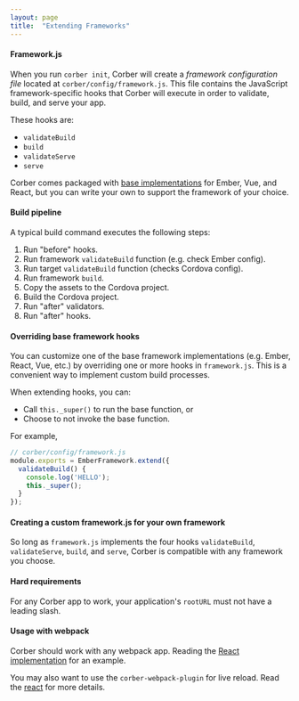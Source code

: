```yaml
---
layout: page
title:  "Extending Frameworks"
---
```


#### Framework.js

When you run `corber init`, Corber will create a *framework configuration file* located at `corber/config/framework.js`. This file contains the JavaScript framework-specific hooks that Corber will execute in order to validate, build, and serve your app.

These hooks are:

- `validateBuild`
- `build`
- `validateServe`
- `serve`

Corber comes packaged with [base implementations](https://github.com/isleofcode/corber/tree/master/lib/frameworks) for Ember, Vue, and React, but you can write your own to support the framework of your choice.

#### Build pipeline

A typical build command executes the following steps:

1. Run "before" hooks.
2. Run framework `validateBuild` function (e.g. check Ember config).
3. Run target `validateBuild` function (checks Cordova config).
4. Run framework `build`.
5. Copy the assets to the Cordova project.
6. Build the Cordova project.
7. Run "after" validators.
8. Run "after" hooks.

#### Overriding base framework hooks

You can customize one of the base framework implementations (e.g. Ember, React, Vue, etc.) by overriding one or more hooks in `framework.js`. This is a convenient way to implement custom build processes.

When extending hooks, you can:

- Call `this._super()` to run the base function, or
- Choose to not invoke the base function.

For example,

```javascript
// corber/config/framework.js
module.exports = EmberFramework.extend({
  validateBuild() {
    console.log('HELLO');
    this._super();
  }
});
```

#### Creating a custom framework.js for your own framework

So long as `framework.js` implements the four hooks `validateBuild`, `validateServe`, `build`, and `serve`, Corber is compatible with any framework you choose.

#### Hard requirements

For any Corber app to work, your application's `rootURL` must not have a
leading slash.

#### Usage with webpack

Corber should work with any webpack app. Reading the [React
implementation](https://github.com/isleofcode/corber/tree/master/lib/frameworks/react) for an example.

You may also want to use the `corber-webpack-plugin` for live reload.
Read the [react](/pages/frameworks/react) for more details.
